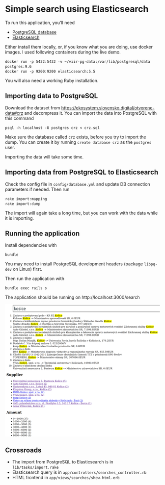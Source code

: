 # Simple search using Elasticsearch

To run this application, you'll need 

- [PostgreSQL database](https://www.postgresql.org/download/)
- [Elasticsearch](https://www.elastic.co/downloads/elasticsearch)

Either install them locally, or, if you know what you are doing, use docker images. I used following containers during the live demo.

    docker run -p 5432:5432 -v ~/viir-pg-data:/var/lib/postgresql/data postgres:9.6
    docker run -p 9200:9200 elasticsearch:5.5

You will also need a working Ruby installation.

## Importing data to PostgreSQL

Download the dataset from https://ekosystem.slovensko.digital/otvorene-data#crz and decompress it. 
You can import the data into PostgreSQL with this command

    psql -h localhost -U postgres crz < crz.sql
    
Make sure the database called `crz` exists, before you try to import the dump. You can create it by running `create database crz` as the `postgres` user.

Importing the data will take some time.

## Importing data from PostgreSQL to Elasticsearch

Check the config file in `config/database.yml` and update DB connection parameters if needed. Then run 

    rake import:mapping
    rake import:dump
    
The import will again take a long time, but you can work with the data while it is importing.

## Running the application

Install dependencies with

    bundle
    
You may need to install PostgreSQL development headers (package `libpq-dev` on Linux) first.

Then run the application with

    bundle exec rails s
    
The application should be running on http://localhost:3000/search

![Screenshot](demo.png)

## Crossroads

- The import from PostgreSQL to Elasticsearch is in `lib/tasks/import.rake`
- Elasticsearch query is in `app/controllers/searches_controller.rb`
- HTML frontend in `app/views/searches/show.html.erb`

